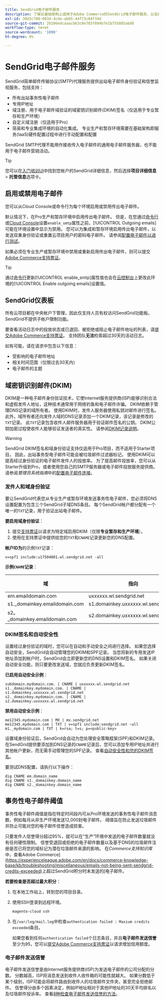 ```yaml
---
title: SendGrid电子邮件服务
description: 了解云基础架构上适用于Adobe Commerce的SendGrid电子邮件服务，以及如何测试您的DNS配置。
exl-id: 30d3c780-603d-4cde-ab65-44f73c04f34d
source-git-commit: 2b106edcaaacb63c0e785f094b7e1b755885abd0
workflow-type: tm+mt
source-wordcount: '1090'
ht-degree: 0%

---
```


# SendGrid电子邮件服务

SendGrid简单邮件传输协议(SMTP)代理服务提供出站电子邮件身份验证和信誉监视服务，包括支持：

* 所有出站事务性电子邮件
* 专用IP地址
* 域注册、用于电子邮件域验证的域密钥识别邮件(DKIM)签名（仅适用于专业暂存和生产环境）
* 自定义域注册（仅适用于Pro）
* 简易和专业集成环境的自动化集成。 专业生产和暂存环境需要在基础架构即服务(IaaS)硬件配置过程中进行手动配置和配置

SendGrid SMTP代理不能用作接收传入电子邮件的通用电子邮件服务器，也不能用于电子邮件营销活动。

>[!TIP]
>
>您可以在[入门培训UI](https://cloud.magento.com)中找到您帐户的SendGrid详细信息，然后选择&#x200B;**项目详细信息** > **托管信息**&#x200B;选项卡。

## 启用或禁用电子邮件

您可以从Cloud Console或命令行为每个环境启用或禁用传出电子邮件。

默认情况下，在Pro生产和暂存环境中启用传出电子邮件。 但是，在您通过[命令行](outgoing-emails.md#enable-emails-in-the-cli)或[Cloud Console](outgoing-emails.md#enable-emails-in-the-cloud-console)设置`enable_smtp`属性之前，[!UICONTROL Outgoing emails]可能在环境设置中显示为禁用。 您可以为集成和暂存环境启用传出电子邮件，以发送双重身份验证或重置云项目用户的密码电子邮件。 请参阅[配置电子邮件以进行测试](outgoing-emails.md)。

如果必须在专业生产或暂存环境中禁用或重新启用传出电子邮件，则可以提交[Adobe Commerce支持票证](https://experienceleague.adobe.com/en/docs/commerce-knowledge-base/kb/help-center-guide/magento-help-center-user-guide)。

>[!TIP]
>
>通过[命令行](outgoing-emails.md#enable-emails-in-the-cli)更新[!UICONTROL enable_smtp]属性值也会在[云控制台](outgoing-emails.md#enable-emails-in-the-cloud-console)上更改此环境的[!UICONTROL Enable outgoing emails]设置值。

## SendGrid仪表板

所有云项目都在中央帐户下管理，因此仅支持人员有权访问SendGrid功能板。 SendGrid不提供子帐户限制功能。

要查看活动日志中的投放状态或已退回、被拒绝或阻止电子邮件地址的列表，请[提交Adobe Commerce支持票证](https://experienceleague.adobe.com/en/docs/commerce-knowledge-base/kb/help-center-guide/magento-help-center-user-guide#submit-ticket)。 支持团队&#x200B;**无法**&#x200B;检索超过30天的活动日志。

如有可能，请在请求中包含以下信息：

* 受影响的电子邮件地址
* 相关时间范围（仅限过去30天内）
* 电子邮件的主题

## 域密钥识别邮件(DKIM)

DKIM是一种电子邮件身份验证技术，它使Internet服务提供商(ISP)能够识别合法和虚假发件人地址，这种技术通常用于网络钓鱼和电子邮件诈骗。 DKIM依赖于管理DNS记录的域所有者。 使用DKIM时，发件人服务器使用私钥对邮件进行签名。 此外，域所有者还向发件人域的DNS记录添加一个DKIM记录，该记录是修改的`TXT`记录。 此`TXT`记录包含收件人邮件服务器用于验证邮件签名的公钥。 DKIM公钥加密过程使收件人能够验证发送者的真实性。 请参阅[DKIM记录说明](https://docs.sendgrid.com/ui/account-and-settings/dkim-records)。

>[!WARNING]
>
>SendGrid DKIM签名和域身份验证支持仅适用于Pro项目，而不适用于Starter项目。 因此，出站事务型电子邮件可能会被垃圾邮件过滤器标记。 使用DKIM可以提高经过身份验证的电子邮件发件人的投放率。 为了提高邮件投放率，您可以从Starter升级到Pro，或者使用您自己的SMTP服务器或电子邮件投放服务提供商。 请参阅&#x200B;_管理员系统指南_&#x200B;中的[配置电子邮件连接](https://experienceleague.adobe.com/en/docs/commerce-admin/systems/communications/email-communications)。

### 发件人和域身份验证

要让SendGrid代表您从专业生产或暂存环境发送事务性电子邮件，您必须将DNS设置配置为包含三个SendGrid子域DNS条目。 每个SendGrid帐户都分配有一个唯一的`TXT`记录，用于验证出站电子邮件。

**要启用域身份验证**：

1. 提交[支持票证](https://experienceleague.adobe.com/en/docs/commerce-knowledge-base/kb/help-center-guide/magento-help-center-user-guide#submit-ticket)以请求为特定域启用DKIM（仅限&#x200B;**专业暂存和生产环境**）。
1. 使用在支持票证中提供给您的`TXT`和`CNAME`记录更新您的DNS配置。

**帐户ID为**&#x200B;的示例`TXT`记录：

```text
v=spf1 include:u17504801.wl.sendgrid.net -all
```

**示例`CNAME`记录**：

| 域 | 指向 | 记录类型 |
| ---------- | ---------- | ------------- |
| em.emaildomain.com | uxxxxxx.wl.sendgrid.net | CNAME |
| s1._domainkey.emaildomain.com | s1.domainkey.uxxxxxx.wl.sendgrid.net | CNAME |
| s2。_domainkey.emaildomain.com | s2.domainkey.uxxxxxx.wl.sendgrid.net | CNAME |

### DKIM签名和自动安全性

设置经过身份验证的域时，您可以在自动和手动安全之间进行选择。 如果您选择自动安全，SendGrid会自动管理您的DKIM和SPF记录。 当您将新的专用发送IP地址添加到帐户时，SendGrid会立即更新您的DNS设置和DKIM签名。 如果关闭自动安全功能，则只要更改发送域，您就应负责更新DKIM签名。

**已启用自动安全示例**：

```text
subdomain.mydomain.com. | CNAME | uxxxxxx.wl.sendgrid.net
s1._domainkey.mydomain.com. | CNAME | s1.domainkey.uxxxxxx.wl.sendgrid.net
s2._domainkey.mydomain.com. | CNAME | s2.domainkey.uxxxxxx.wl.sendgrid.net
```

**禁用自动安全示例**：

```text
me12345.mydomain.com | MX | mx.sendgrid.net
me12345.mydomain.com | TXT | v=spf1 include:sendgrid.net ~all
m1._mydomain.com | TXT | k=rsa; t=s; p=<public-key>
```

设置域身份验证后，SendGrid会自动为您处理安全策略框架(SPF)和DKIM记录。 在SendGrid提供要添加到DNS记录的`CNAME`记录后，您可以添加专用IP地址并进行其他帐户更新，而无需手动管理您的SPF记录。 查看[自动安全性和您的DKIM签名](https://docs.sendgrid.com/ui/account-and-settings/dkim-records#automated-security-and-your-dkim-signature)。

要测试DNS配置，请执行以下操作：

```terminal
dig CNAME em.domain_name
dig CNAME s1._domainkey.domain_name
dig CNAME s2._domainkey.domain_name
```

## 事务性电子邮件阈值

事务性电子邮件阈值是指在特定时间段内可从Pro环境发送的事务性电子邮件消息数，例如每月从非生产环境发送12,000封电子邮件。 阈值旨在防止发送垃圾邮件并防止可能对您的电子邮件信誉造成损害。

只要发件人信誉得分超过95%，就可以在“生产”环境中发送的电子邮件数量就没有任何硬性限制。 信誉受退回或拒绝的电子邮件数量以及基于DNS的垃圾邮件注册是否已将您的域标记为潜在垃圾邮件来源的影响。 在&#x200B;_Commerce支持知识库_&#x200B;中，查看Adobe Commerce](https://experienceleague.adobe.com/en/docs/commerce-knowledge-base/kb/troubleshooting/miscellaneous/emails-not-being-sent-sendgrid-credits-exceeded)上超过SendGrid积分时未发送的[电子邮件。

**若要检查是否超过最大积分**：

1. 在本地工作站上，转到您的项目目录。

1. 使用SSH登录到远程环境。

   ```bash
   magento-cloud ssh
   ```

1. 在`/var/log/mail.log`中检查`authentication failed : Maxium credits exceeded`条目。

   如果您看到任何`authentication failed`个日志条目，并且&#x200B;**电子邮件发送信誉**&#x200B;至少为95，您可以[提交Adobe Commerce支持票证](https://experienceleague.adobe.com/en/docs/commerce-knowledge-base/kb/help-center-guide/magento-help-center-user-guide#submit-ticket)以请求增加信用额度。

### 电子邮件发送信誉

电子邮件发送信誉是由Internet服务提供商(ISP)为发送电子邮件的公司分配的分数。 分数越高，ISP将消息发送到收件人收件箱的可能性就越大。 如果分数低于某个级别，ISP可能会将邮件路由到收件人的垃圾邮件文件夹，甚至完全拒绝邮件。 信誉得分由多个因素决定，例如IP地址相对于其他IP地址的30天平均排名以及垃圾邮件投诉率。 查看[8种检查电子邮件发送信誉的方法](https://sendgrid.com/en-us/blog/5-ways-check-sending-reputation)。
